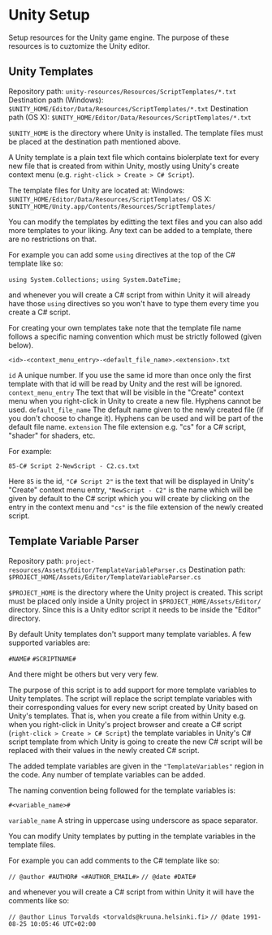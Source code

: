 Unity Setup
===========

Setup resources for the Unity game engine. The purpose of these resources is to cuztomize the Unity editor.

## Unity Templates

Repository path: `unity-resources/Resources/ScriptTemplates/*.txt`
Destination path (Windows): `$UNITY_HOME/Editor/Data/Resources/ScriptTemplates/*.txt`
Destination path (OS X): `$UNITY_HOME/Editor/Data/Resources/ScriptTemplates/*.txt`

`$UNITY_HOME` is the directory where Unity is installed. The template files must be placed at the destination path mentioned above.

A Unity template is a plain text file which contains biolerplate text for every new file that is created from within Unity, mostly using Unity's create context menu (e.g. `right-click > Create > C# Script`).

The template files for Unity are located at:
Windows:  `$UNITY_HOME/Editor/Data/Resources/ScriptTemplates/`
OS X:  `$UNITY_HOME/Unity.app/Contents/Resources/ScriptTemplates/`

You can modify the templates by editting the text files and you can also add more templates to your liking. Any text can be added to a template, there are no restrictions on that.

For example you can add some `using` directives at the top of the C# template like so:

  `using System.Collections;`
  `using System.DateTime;`

and whenever you will create a C# script from within Unity it will already have those `using` directives so you won't have to type them every time you create a C# script.

For creating your own templates take note that the template file name follows a specific naming convention which must be strictly followed (given below).

`<id>-<context_menu_entry>-<default_file_name>.<extension>.txt`

`id`
    A unique number. If you use the same id more than once only the first template with that id will be read by
    Unity and the rest will be ignored.
`context_menu_entry`
    The text that will be visible in the "Create" context menu when you right-click in Unity to create a new file.
    Hyphens cannot be used.
`default_file_name`
    The default name given to the newly created file (if you don't choose to change it). Hyphens can be used and will
    be part of the default file name.
`extension`
    The file extension e.g. "cs" for a C# script, "shader" for shaders, etc.

For example:

`85-C# Script 2-NewScript - C2.cs.txt`

Here `85` is the id, `"C# Script 2"` is the text that will be displayed in Unity's "Create" context menu entry, `"NewScript - C2"` is the name which will be given by default to the C# script which you will create by clicking on the entry in the context menu and `"cs"` is the file extension of the newly created script.

## Template Variable Parser

Repository path: `project-resources/Assets/Editor/TemplateVariableParser.cs`
Destination path: `$PROJECT_HOME/Assets/Editor/TemplateVariableParser.cs`

`$PROJECT_HOME` is the directory where the Unity project is created. This script must be placed only inside a Unity project in `$PROJECT_HOME/Assets/Editor/` directory. Since this is a Unity editor script it needs to be inside the "Editor" directory.

By default Unity templates don't support many template variables. A few supported variables are:

`#NAME#`
`#SCRIPTNAME#`

And there might be others but very very few.

The purpose of this script is to add support for more template variables to Unity templates. The script will replace the script template variables with their corresponding values for every new script created by Unity based on Unity's templates. That is, when you create a file from within Unity e.g. when you right-click in Unity's project browser and create a C# script (`right-click > Create > C# Script`) the template variables in Unity's C# script template from which Unity is going to create the new C# script will be replaced with their values in the newly created C# script.

The added template variables are given in the `"TemplateVariables"` region in the code. Any number of template variables can be added.

The naming convention being followed for the template variables is:

`#<variable_name>#`

`variable_name`
    A string in uppercase using underscore as space separator.

You can modify Unity templates by putting in the template variables in the template files.

For example you can add comments to the C# template like so:

  `// @author #AUTHOR# <#AUTHOR_EMAIL#>`
  `// @date #DATE#`

and whenever you will create a C# script from within Unity it will have the comments like so:

  `// @author Linus Torvalds <torvalds@kruuna.helsinki.fi>`
  `// @date 1991-08-25 10:05:46 UTC+02:00`

